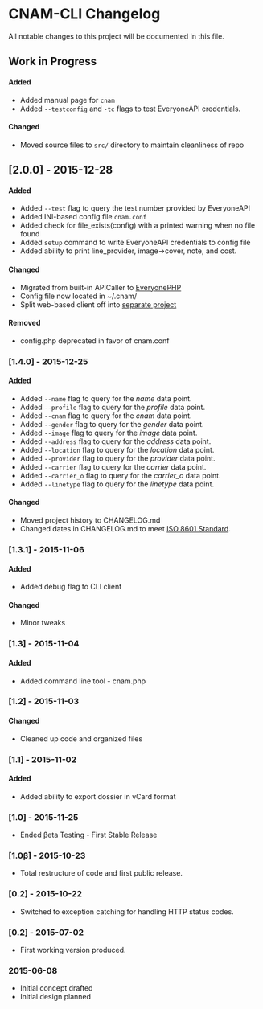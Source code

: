 # CNAM-CLI Changelog
All notable changes to this project will be documented in this file.

## Work in Progress

#### Added
- Added manual page for `cnam`
- Added `--testconfig` and `-tc` flags to test EveryoneAPI credentials.

#### Changed
- Moved source files to `src/` directory to maintain cleanliness of repo


## [2.0.0] - 2015-12-28

#### Added
- Added `--test` flag to query the test number provided by EveryoneAPI
- Added INI-based config file `cnam.conf`
- Added check for file_exists(config) with a printed warning when no file found
- Added `setup` command to write EveryoneAPI credentials to config file
- Added ability to print line_provider, image->cover, note, and cost.


#### Changed
- Migrated from built-in APICaller to [EveryonePHP](http://github.com/cedwardsmedia/everyonephp)
- Config file now located in ~/.cnam/
- Split web-based client off into [separate project](https://github.com/cedwardsmedia/webcnam)

#### Removed
- config.php deprecated in favor of cnam.conf

### [1.4.0] - 2015-12-25

#### Added
- Added `--name` flag to query for the *name* data point.
- Added `--profile` flag to query for the *profile* data point.
- Added `--cnam` flag to query for the *cnam* data point.
- Added `--gender` flag to query for the *gender* data point.
- Added `--image` flag to query for the *image* data point.
- Added `--address` flag to query for the *address* data point.
- Added `--location` flag to query for the *location* data point.
- Added `--provider` flag to query for the *provider* data point.
- Added `--carrier` flag to query for the *carrier* data point.
- Added `--carrier_o` flag to query for the *carrier_o* data point.
- Added `--linetype` flag to query for the *linetype* data point.

#### Changed
- Moved project history to CHANGELOG.md
- Changed dates in CHANGELOG.md to meet [ISO 8601 Standard](http://www.iso.org/iso/home/standards/iso8601.htm).


### [1.3.1] - 2015-11-06

#### Added
- Added debug flag to CLI client



#### Changed
- Minor tweaks




### [1.3] - 2015-11-04

#### Added
- Added command line tool - cnam.php



### [1.2] - 2015-11-03

#### Changed
- Cleaned up code and organized files



### [1.1] - 2015-11-02
#### Added
- Added ability to export dossier in vCard format


### [1.0] - 2015-11-25
- Ended βeta Testing - First Stable Release



### [1.0β] - 2015-10-23
- Total restructure of code and first public release.



### [0.2] - 2015-10-22
- Switched to exception catching for handling HTTP status codes.



### [0.2] - 2015-07-02
- First working version produced.



### 2015-06-08
- Initial concept drafted
- Initial design planned
